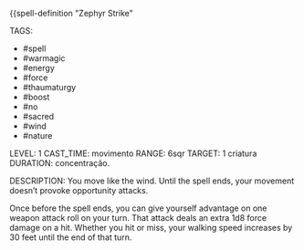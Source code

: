 {{spell-definition "Zephyr Strike"

TAGS:
- #spell
- #warmagic
- #energy
- #force
- #thaumaturgy
- #boost
- #no
- #sacred
- #wind
- #nature

LEVEL: 1
CAST_TIME: movimento
RANGE: 6sqr
TARGET: 1 criatura
DURATION: concentração.

DESCRIPTION:
You move like the wind. Until the spell ends, your movement doesn’t provoke opportunity attacks.

Once before the spell ends, you can give yourself advantage on one weapon attack roll on your turn. That attack deals an extra 1d8 force damage on a hit. Whether you hit or miss, your walking speed increases by 30 feet until the end of that turn.
